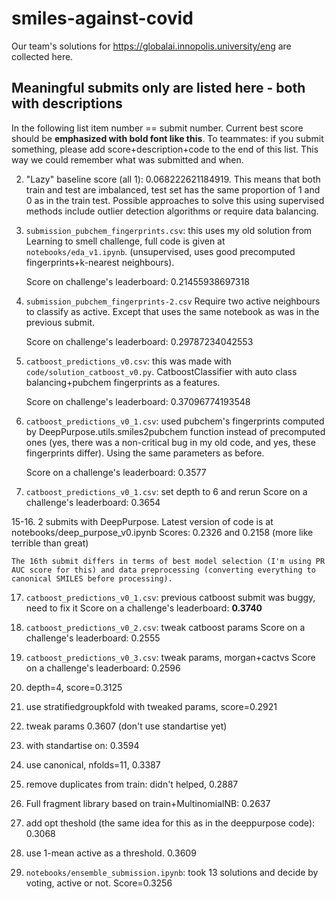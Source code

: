 # smiles-against-covid

Our team's solutions for https://globalai.innopolis.university/eng are collected here.

## Meaningful submits only are listed here - both with descriptions

In the following list item number == submit number. Current best score should be **emphasized with bold font like this**. To teammates: if you submit something, please add score+description+code to the end of this list. This way we could remember what was submitted and when.

2. "Lazy" baseline score (all 1): 0.068222621184919. This means that both train and test are imbalanced, test set has the same proportion of 1 and 0 as in the train test. Possible approaches to solve this using supervised methods include outlier detection algorithms or require data balancing.

4. `submission_pubchem_fingerprints.csv`: this uses my old solution from Learning to smell challenge, full code is given at `notebooks/eda_v1.ipynb`. (unsupervised, uses good precomputed fingerprints+k-nearest neighbours).

    Score on challenge's leaderboard: 0.21455938697318

5. `submission_pubchem_fingerprints-2.csv` Require two active neighbours to classify as active. Except that uses the same notebook as was in the previous submit.

   Score on challenge's leaderboard: 0.29787234042553

6. `catboost_predictions_v0.csv`: this was made with `code/solution_catboost_v0.py`. CatboostClassifier with auto class balancing+pubchem fingerprints as a features.

    Score on challenge's leaderboard: 0.37096774193548

13. `catboost_predictions_v0_1.csv`: used pubchem's fingerprints computed by DeepPurpose.utils.smiles2pubchem function instead of precomputed ones (yes, there was a non-critical bug in my old code, and yes, these fingerprints differ). Using the same parameters as before.

    Score on a challenge's leaderboard: 0.3577

14. `catboost_predictions_v0_1.csv`: set depth to 6 and rerun
    Score on a challenge's leaderboard: 0.3654

15-16. 2 submits with DeepPurpose. Latest version of code is at notebooks/deep_purpose_v0.ipynb
    Scores: 0.2326 and 0.2158 (more like terrible than great)

    The 16th submit differs in terms of best model selection (I'm using PR AUC score for this) and data preprocessing (converting everything to canonical SMILES before processing).

17. `catboost_predictions_v0_1.csv`: previous catboost submit was buggy, need to fix it
    Score on a challenge's leaderboard: **0.3740**

18. `catboost_predictions_v0_2.csv`: tweak catboost params
    Score on a challenge's leaderboard: 0.2555

19. `catboost_predictions_v0_3.csv`: tweak params, morgan+cactvs
    Score on a challenge's leaderboard: 0.2596

20. depth=4, score=0.3125

21. use stratifiedgroupkfold with tweaked params, score=0.2921

22. tweak params 0.3607 (don't use standartise yet)

23. with standartise on: 0.3594

24. use canonical, nfolds=11, 0.3387

25. remove duplicates from train: didn't helped, 0.2887

26. Full fragment library based on train+MultinomialNB: 0.2637

27. add opt theshold (the same idea for this as in the deeppurpose code): 0.3068

28. use 1-mean active as a threshold. 0.3609

29. `notebooks/ensemble_submission.ipynb`: took 13 solutions and decide by voting, active or not. Score=0.3256


